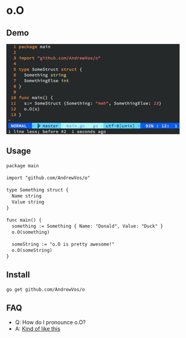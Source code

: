 # o.O

## Demo

![output](https://github.com/AndrewVos/o/raw/master/o.gif)

## Usage

    package main

    import "github.com/AndrewVos/o"

    type Something struct {
      Name string
      Value string
    }

    func main() {
      something := Something { Name: "Donald", Value: "Duck" }
      o.O(something)

      someString := "o.O is pretty awesome!"
      o.O(someString)
    }

## Install
    go get github.com/AndrewVos/o

## FAQ
- Q: How do I pronounce o.O?
- A: [Kind of like this](http://www.youtube.com/watch?v=140S4LkQxxA)

